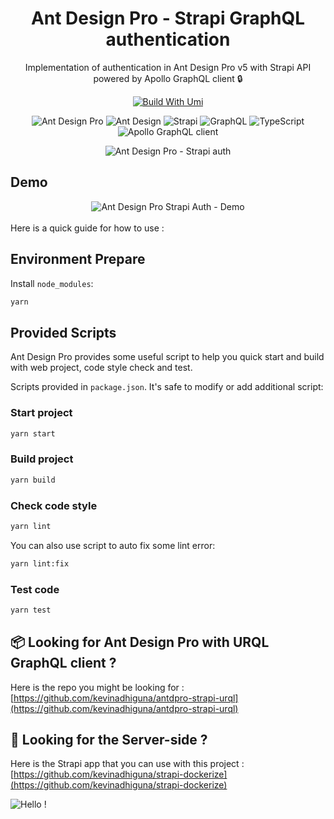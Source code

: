 <h1 align="center">Ant Design Pro - Strapi GraphQL authentication</h1>

<div align="center">

Implementation of authentication in Ant Design Pro v5 with Strapi API powered by Apollo GraphQL client 🔒

[![Build With Umi](https://img.shields.io/badge/build%20with-umi-028fe4.svg?style=flat-square)](http://umijs.org/) <br/>

<img alt="Ant Design Pro" src="https://img.shields.io/badge/Ant_Design_Pro-0170FE?style=for-the-badge&logo=ant-design&logoColor=white" /> <img alt="Ant Design" src="https://img.shields.io/badge/-Ant_Design-%230170FE?&style=for-the-badge&logo=ant-design&logoColor=white" /> <img alt="Strapi" src="https://img.shields.io/badge/strapi-2e7eea?style=for-the-badge&logo=strapi&logoColor=white" /> <img alt="GraphQL" src="https://img.shields.io/badge/GraphQl-E10098?style=for-the-badge&logo=graphql&logoColor=white" /> <img alt="TypeScript" src="https://img.shields.io/badge/TypeScript-007ACC?style=for-the-badge&logo=typescript&logoColor=white" /> <img alt="Apollo GraphQL client" src="https://img.shields.io/badge/-Apollo_GraphQL-311C87?style=for-the-badge&logo=apollo-graphql" />

<img alt="Ant Design Pro - Strapi auth" src="https://s3.gifyu.com/images/ecf1535jw45n673m255.png" border="0" />

</div>

## Demo

<div align="center">
  <img alt="Ant Design Pro Strapi Auth - Demo" src="https://s3.gifyu.com/images/antdesignpro-strapi-round.gif" border="0" />
</div>

<br/>
Here is a quick guide for how to use :

## Environment Prepare

Install `node_modules`:

```bash
yarn
```

## Provided Scripts

Ant Design Pro provides some useful script to help you quick start and build with web project, code style check and test.

Scripts provided in `package.json`. It's safe to modify or add additional script:

### Start project

```bash
yarn start
```

### Build project

```bash
yarn build
```

### Check code style

```bash
yarn lint
```

You can also use script to auto fix some lint error:

```bash
yarn lint:fix
```

### Test code

```bash
yarn test
```

## 📦 Looking for Ant Design Pro with URQL GraphQL client ?

Here is the repo you might be looking for : [https://github.com/kevinadhiguna/antdpro-strapi-urql](https://github.com/kevinadhiguna/antdpro-strapi-urql)

## 🔎 Looking for the Server-side ?

Here is the Strapi app that you can use with this project : [https://github.com/kevinadhiguna/strapi-dockerize](https://github.com/kevinadhiguna/strapi-dockerize)


![Hello !](https://api.visitorbadge.io/api/VisitorHit?user=kevinadhiguna&repo=antdpro-strapi-auth&label=thanks%20for%20dropping%20in%20!&labelColor=%23000000&countColor=%23FFFFFF)
